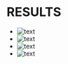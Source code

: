 # RESULTS
- ![text](https://github.com/RISHIKESHk07/ADC-assignments/blob/main/Screenshot%20from%202025-10-10%2015-22-18.png)
- ![text](https://github.com/RISHIKESHk07/ADC-assignments/blob/main/Screenshot%20from%202025-10-10%2015-22-24.png)
- ![text](https://github.com/RISHIKESHk07/ADC-assignments/blob/main/Screenshot%20from%202025-10-10%2015-22-33.png)
- ![text](https://github.com/RISHIKESHk07/ADC-assignments/blob/main/Screenshot%20from%202025-10-10%2015-22-41.png)
